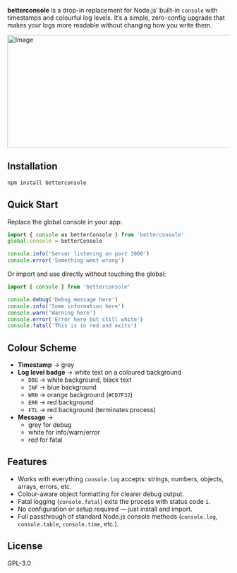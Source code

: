 **betterconsole** is a drop-in replacement for Node.js’ built-in `console` with timestamps and colourful log levels.
It’s a simple, zero-config upgrade that makes your logs more readable without changing how you write them.

<img width="776" height="256" alt="Image" src="https://github.com/user-attachments/assets/6e7b8d53-9945-40db-89a1-b06229453827" />

## Installation

```bash
npm install betterconsole
```

## Quick Start

Replace the global console in your app:

```js
import { console as betterConsole } from 'betterconsole'
global.console = betterConsole

console.info('Server listening on port 3000')
console.error('Something went wrong')
```

Or import and use directly without touching the global:

```js
import { console } from 'betterconsole'

console.debug('Debug message here')
console.info('Some information here')
console.warn('Warning here')
console.error('Error here but still white')
console.fatal('This is in red and exits')
```

## Colour Scheme

* **Timestamp** → grey
* **Log level badge** → white text on a coloured background
  * `DBG` → white background, black text
  * `INF` → blue background
  * `WRN` → orange background (`#CD7F32`)
  * `ERR` → red background
  * `FTL` → red background (terminates process)
* **Message** →
  * grey for debug
  * white for info/warn/error
  * red for fatal

## Features

* Works with everything `console.log` accepts: strings, numbers, objects, arrays, errors, etc.
* Colour-aware object formatting for clearer debug output.
* Fatal logging (`console.fatal`) exits the process with status code `1`.
* No configuration or setup required — just install and import.
* Full passthrough of standard Node.js console methods (`console.log`, `console.table`, `console.time`, etc.).

## License

GPL-3.0
